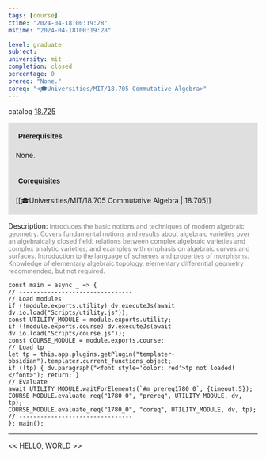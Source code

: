 ```yaml
---
tags: [course]
ctime: "2024-04-18T00:19:28"
mstime: "2024-04-18T00:19:28"

level: graduate
subject: 
university: mit
completion: closed
percentage: 0
prereq: "None."
coreq: "<🎓Universities/MIT/18.705 Commutative Algebra>"
---
```


catalog [18.725](http://student.mit.edu/catalog/m18b.html#18.725)

<span style="display: block; padding: 15px; background-color: rgb(100, 100, 100, 0.2);"><font id="m_prereq1780_0" style="display: block; font-family: Arial, sans-serif; font-weight: bold; padding: 5px">Prerequisites</font><br><span id="prereq1780_0">None.</span></span>
<span style="display: block; padding: 15px; background-color: rgb(100, 100, 100, 0.2);"><font id="m_coreq1780_0" style="display: block; font-family: Arial, sans-serif; font-weight: bold; padding: 5px">Corequisites</font><br><span id="coreq1780_0">[[🎓Universities/MIT/18.705 Commutative Algebra | 18.705]]</span></span>

<font style="">Description:</font>
<font style="color: grey; font-size: 0.8rem;">Introduces the basic notions and techniques of modern algebraic geometry. Covers fundamental notions and results about algebraic varieties over an algebraically closed field; relations between complex algebraic varieties and complex analytic varieties; and examples with emphasis on algebraic curves and surfaces. Introduction to the language of schemes and properties of morphisms. Knowledge of elementary algebraic topology, elementary differential geometry recommended, but not required.</font>

```dataviewjs
const main = async _ => {
// --------------------------------
// Load modules
if (!module.exports.utility) dv.executeJs(await dv.io.load("Scripts/utility.js"));
const UTILITY_MODULE = module.exports.utility;
if (!module.exports.course) dv.executeJs(await dv.io.load("Scripts/course.js"));
const COURSE_MODULE = module.exports.course;
// Load tp
let tp = this.app.plugins.getPlugin("templater-obsidian").templater.current_functions_object;
if (!tp) { dv.paragraph("<font style='color: red'>tp not loaded!</font>"); return; }
// Evaluate
await UTILITY_MODULE.waitForElements(`#m_prereq1780_0`, {timeout:5});
COURSE_MODULE.evaluate_req("1780_0", "prereq", UTILITY_MODULE, dv, tp);
COURSE_MODULE.evaluate_req("1780_0", "coreq", UTILITY_MODULE, dv, tp);
// --------------------------------
}; main();
```

---

<< HELLO, WORLD >>
